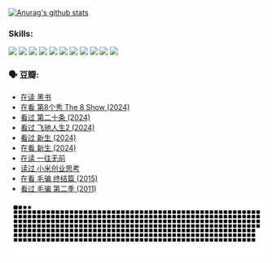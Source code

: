 
[![Anurag's github stats](https://github-readme-stats.vercel.app/api?username=w940853815)](https://github.com/anuraghazra/github-readme-stats)

### Skills:

<code><img height="32" src="https://cdn.jsdelivr.net/npm/simple-icons@v5/icons/python.svg"></code>
<code><img height="32" src="https://cdn.jsdelivr.net/npm/simple-icons@v5/icons/javascript.svg"></code>
<code><img height="32" src="https://cdn.jsdelivr.net/npm/simple-icons@v5/icons/django.svg"></code>
<code><img height="32" src="https://cdn.jsdelivr.net/npm/simple-icons@v5/icons/flask.svg"></code>
<code><img height="32" src="https://cdn.jsdelivr.net/npm/simple-icons@v5/icons/vuetify.svg"></code>
<code><img height="32" src="https://cdn.jsdelivr.net/npm/simple-icons@v5/icons/git.svg"></code>
<code><img height="32" src="https://cdn.jsdelivr.net/npm/simple-icons@v5/icons/docker.svg"></code>
<code><img height="32" src="https://cdn.jsdelivr.net/npm/simple-icons@v5/icons/postgresql.svg"></code>
<code><img height="32" src="https://cdn.jsdelivr.net/npm/simple-icons@v5/icons/elasticsearch.svg"></code>
<code><img height="32" src="https://cdn.jsdelivr.net/npm/simple-icons@v5/icons/macos.svg"></code>
<code><img height="32" src="https://cdn.jsdelivr.net/npm/simple-icons@v5/icons/linux.svg"></code>

### 🗣 豆瓣:

<!-- DOUBAN-ACTIVITIES:START -->
- [在读 黑书](https://www.douban.com/people/136069238/status/4621189759/?_i=16956290)
- [在看 第8个秀 The 8 Show‎ (2024)](https://www.douban.com/people/136069238/status/4619801154/?_i=16956290)
- [看过 第二十条‎ (2024)](https://www.douban.com/people/136069238/status/4618624208/?_i=16956290)
- [看过 飞驰人生2‎ (2024)](https://www.douban.com/people/136069238/status/4616048805/?_i=16956290)
- [看过 新生‎ (2024)](https://www.douban.com/people/136069238/status/4612373431/?_i=16956290)
- [在看 新生‎ (2024)](https://www.douban.com/people/136069238/status/4607441062/?_i=16956290)
- [在读 一往无前](https://www.douban.com/people/136069238/status/4590507310/?_i=16956290)
- [读过 小米创业思考](https://www.douban.com/people/136069238/status/4590506983/?_i=16956290)
- [在看 毛骗 终结篇‎ (2015)](https://www.douban.com/people/136069238/status/4581971924/?_i=16956290)
- [看过 毛骗 第二季‎ (2011)](https://www.douban.com/people/136069238/status/4581971810/?_i=16956290)
<!-- DOUBAN-ACTIVITIES:END -->


![Snake animation](https://raw.githubusercontent.com/w940853815/w940853815/output/github-contribution-grid-snake.svg)

<!--
**w940853815/w940853815** is a ✨ _special_ ✨ repository because its `README.md` (this file) appears on your GitHub profile.

Here are some ideas to get you started:

- 🔭 I’m currently working on ...
- 🌱 I’m currently learning ...
- 👯 I’m looking to collaborate on ...
- 🤔 I’m looking for help with ...
- 💬 Ask me about ...
- 📫 How to reach me: ...
- 😄 Pronouns: ...
- ⚡ Fun fact: ...
-->
